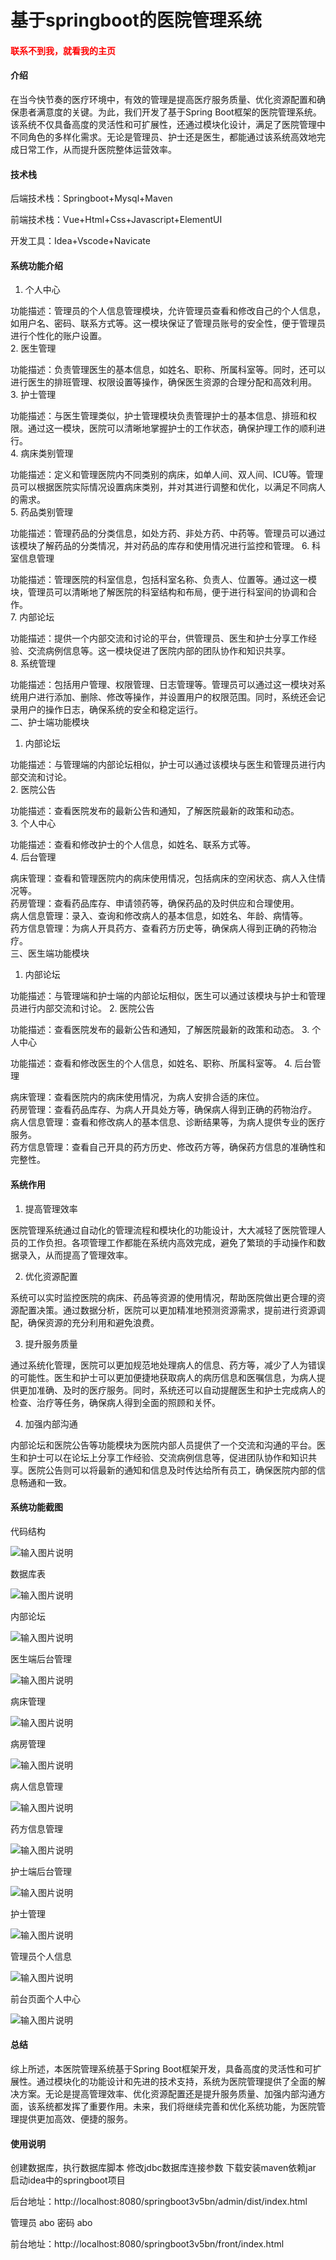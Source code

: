 # 基于springboot的医院管理系统

<h4 style='color:red'>联系不到我，就看我的主页 </h4> 
 
#### 介绍

在当今快节奏的医疗环境中，有效的管理是提高医疗服务质量、优化资源配置和确保患者满意度的关键。为此，我们开发了基于Spring Boot框架的医院管理系统。该系统不仅具备高度的灵活性和可扩展性，还通过模块化设计，满足了医院管理中不同角色的多样化需求。无论是管理员、护士还是医生，都能通过该系统高效地完成日常工作，从而提升医院整体运营效率。

#### 技术栈

后端技术栈：Springboot+Mysql+Maven

前端技术栈：Vue+Html+Css+Javascript+ElementUI

开发工具：Idea+Vscode+Navicate

#### 系统功能介绍

1. 个人中心

功能描述：管理员的个人信息管理模块，允许管理员查看和修改自己的个人信息，如用户名、密码、联系方式等。这一模块保证了管理员账号的安全性，便于管理员进行个性化的账户设置。    
2. 医生管理

功能描述：负责管理医生的基本信息，如姓名、职称、所属科室等。同时，还可以进行医生的排班管理、权限设置等操作，确保医生资源的合理分配和高效利用。  
3. 护士管理  

功能描述：与医生管理类似，护士管理模块负责管理护士的基本信息、排班和权限。通过这一模块，医院可以清晰地掌握护士的工作状态，确保护理工作的顺利进行。  
4. 病床类别管理  

功能描述：定义和管理医院内不同类别的病床，如单人间、双人间、ICU等。管理员可以根据医院实际情况设置病床类别，并对其进行调整和优化，以满足不同病人的需求。  
5. 药品类别管理    

功能描述：管理药品的分类信息，如处方药、非处方药、中药等。管理员可以通过该模块了解药品的分类情况，并对药品的库存和使用情况进行监控和管理。
6. 科室信息管理    

功能描述：管理医院的科室信息，包括科室名称、负责人、位置等。通过这一模块，管理员可以清晰地了解医院的科室结构和布局，便于进行科室间的协调和合作。  
7. 内部论坛  

功能描述：提供一个内部交流和讨论的平台，供管理员、医生和护士分享工作经验、交流病例信息等。这一模块促进了医院内部的团队协作和知识共享。  
8. 系统管理  

功能描述：包括用户管理、权限管理、日志管理等。管理员可以通过这一模块对系统用户进行添加、删除、修改等操作，并设置用户的权限范围。同时，系统还会记录用户的操作日志，确保系统的安全和稳定运行。  
二、护士端功能模块  
1. 内部论坛    

功能描述：与管理端的内部论坛相似，护士可以通过该模块与医生和管理员进行内部交流和讨论。    
2. 医院公告    

功能描述：查看医院发布的最新公告和通知，了解医院最新的政策和动态。  
3. 个人中心  

功能描述：查看和修改护士的个人信息，如姓名、联系方式等。  
4. 后台管理  

病床管理：查看和管理医院内的病床使用情况，包括病床的空闲状态、病人入住情况等。   
药房管理：查看药品库存、申请领药等，确保药品的及时供应和合理使用。  
病人信息管理：录入、查询和修改病人的基本信息，如姓名、年龄、病情等。  
药方信息管理：为病人开具药方、查看药方历史等，确保病人得到正确的药物治疗。  
三、医生端功能模块  
1. 内部论坛  

功能描述：与管理端和护士端的内部论坛相似，医生可以通过该模块与护士和管理员进行内部交流和讨论。
2. 医院公告  

功能描述：查看医院发布的最新公告和通知，了解医院最新的政策和动态。
3. 个人中心  

功能描述：查看和修改医生的个人信息，如姓名、职称、所属科室等。
4. 后台管理  

病床管理：查看医院内的病床使用情况，为病人安排合适的床位。  
药房管理：查看药品库存、为病人开具处方等，确保病人得到正确的药物治疗。  
病人信息管理：查看和修改病人的基本信息、诊断结果等，为病人提供专业的医疗服务。  
药方信息管理：查看自己开具的药方历史、修改药方等，确保药方信息的准确性和完整性。  

#### 系统作用

1. 提高管理效率

医院管理系统通过自动化的管理流程和模块化的功能设计，大大减轻了医院管理人员的工作负担。各项管理工作都能在系统内高效完成，避免了繁琐的手动操作和数据录入，从而提高了管理效率。

2. 优化资源配置

系统可以实时监控医院的病床、药品等资源的使用情况，帮助医院做出更合理的资源配置决策。通过数据分析，医院可以更加精准地预测资源需求，提前进行资源调配，确保资源的充分利用和避免浪费。

3. 提升服务质量

通过系统化管理，医院可以更加规范地处理病人的信息、药方等，减少了人为错误的可能性。医生和护士可以更加便捷地获取病人的病历信息和医嘱信息，为病人提供更加准确、及时的医疗服务。同时，系统还可以自动提醒医生和护士完成病人的检查、治疗等任务，确保病人得到全面的照顾和关怀。

4. 加强内部沟通

内部论坛和医院公告等功能模块为医院内部人员提供了一个交流和沟通的平台。医生和护士可以在论坛上分享工作经验、交流病例信息等，促进团队协作和知识共享。医院公告则可以将最新的通知和信息及时传达给所有员工，确保医院内部的信息畅通和一致。

#### 系统功能截图

代码结构

![输入图片说明](images/77d1733fc72e3956ab57af21d62e3cc.png)

数据库表

![输入图片说明](images/8810880e4bdaa486cce6eeeb2f977b3.png)

内部论坛

![输入图片说明](images/5103e1014ec685ccf46b01d6f0b09a7.png)

医生端后台管理

![输入图片说明](images/409e55b320f71100d4e76f082adaa5a.png)

病床管理

![输入图片说明](images/4d0c4466778962538f5bff3f9b42bb7.png)

病房管理

![输入图片说明](images/83aaecf597f865dd8403ed9a185458b.png)

病人信息管理

![输入图片说明](images/a3e08b742d13ed6bec3b3ca7fff428c.png)

药方信息管理

![输入图片说明](images/8bcc99b5bad782119cf54c55af5fcd8.png)

护士端后台管理

![输入图片说明](images/01a1f9440f2ec254aeb40b0dd78d113.png)

护士管理

![输入图片说明](images/945b11e856fd21e41817c4a7f75ab9c.png)

管理员个人信息

![输入图片说明](images/3db74367dd67d8cfabbc20e340636d6.png)

前台页面个人中心

![输入图片说明](images/67c6e40c32ab29faf163ab6d383e3e7.png)

#### 总结

综上所述，本医院管理系统基于Spring Boot框架开发，具备高度的灵活性和可扩展性。通过模块化的功能设计和先进的技术支持，系统为医院管理提供了全面的解决方案。无论是提高管理效率、优化资源配置还是提升服务质量、加强内部沟通方面，该系统都发挥了重要作用。未来，我们将继续完善和优化系统功能，为医院管理提供更加高效、便捷的服务。

#### 使用说明

创建数据库，执行数据库脚本 修改jdbc数据库连接参数 下载安装maven依赖jar 启动idea中的springboot项目


后台地址：http://localhost:8080/springboot3v5bn/admin/dist/index.html

管理员  abo 密码 abo

前台地址：http://localhost:8080/springboot3v5bn/front/index.html

